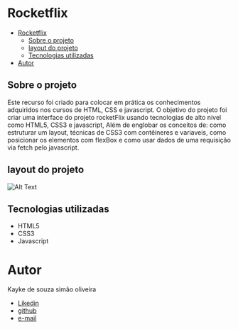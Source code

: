 # Rocketflix

- [Rocketflix](#rocketflix)
  - [Sobre o projeto](#sobre-o-projeto)
  - [layout do projeto](#layout-do-projeto)
  - [Tecnologias utilizadas](#tecnologias-utilizadas)
- [Autor](#autor)

## Sobre o projeto
Este recurso foi criado para colocar em prática os conhecimentos adquiridos nos cursos de HTML, CSS e javascript.
O objetivo do projeto foi criar uma interface do projeto rocketFlix usando tecnologias de alto nivel como HTML5, CSS3 e javascript, Além de englobar os conceitos de: como estruturar um layout, técnicas de CSS3 com contêineres e variaveis, como posicionar os elementos com flexBox e como usar dados de uma requisição via fetch pelo javascript.

## layout do projeto
![Alt Text](assets/Kapture_2021-11-16_at_15.31.34.gif)

## Tecnologias utilizadas
* HTML5
* CSS3
* Javascript

# Autor
Kayke de souza simão oliveira

* [Likedin](https://www.linkedin.com/in/kayke-simao-592316226/)
* [github](https://www.github.com/KaykeS8)
* [e-mail](kayke.simao@gmail.com)